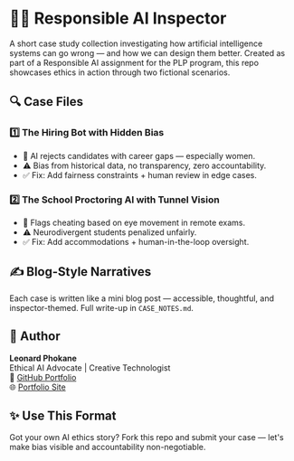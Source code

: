 # 🕵️‍♂️ Responsible AI Inspector

A short case study collection investigating how artificial intelligence systems can go wrong — and how we can design them better. Created as part of a Responsible AI assignment for the PLP program, this repo showcases ethics in action through two fictional scenarios.


## 🔍 Case Files

### 1️⃣ The Hiring Bot with Hidden Bias
- 📌 AI rejects candidates with career gaps — especially women.
- ⚠️ Bias from historical data, no transparency, zero accountability.
- ✅ Fix: Add fairness constraints + human review in edge cases.

### 2️⃣ The School Proctoring AI with Tunnel Vision
- 📌 Flags cheating based on eye movement in remote exams.
- ⚠️ Neurodivergent students penalized unfairly.
- ✅ Fix: Add accommodations + human-in-the-loop oversight.

## ✍️ Blog-Style Narratives
Each case is written like a mini blog post — accessible, thoughtful, and inspector-themed. Full write-up in `CASE_NOTES.md`.

## 👤 Author
**Leonard Phokane**  
Ethical AI Advocate | Creative Technologist  
🔗 [GitHub Portfolio](https://github.com/leonardphokane)  
🌐 [Portfolio Site](https://phokane-creative-code.lovable.app/)

## ✨ Use This Format
Got your own AI ethics story? Fork this repo and submit your case — let's make bias visible and accountability non-negotiable.
